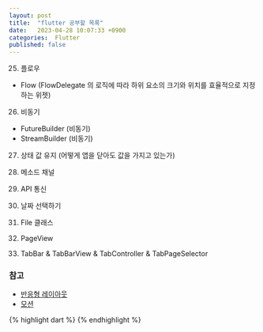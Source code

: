 ```yaml
---
layout: post
title:  "flutter 공부할 목록"
date:   2023-04-28 10:07:33 +0900
categories:  Flutter
published: false
---
```


25. 플로우
- Flow (FlowDelegate 의 로직에 따라 하위 요소의 크기와 위치를 효율적으로 지정하는 위젯)

26. 비동기
- FutureBuilder (비동기)
- StreamBuilder (비동기)

27. 상태 값 유지 (어떻게 앱을 닫아도 값을 가지고 있는가)

28. 메소드 채널

29. API 통신

30. 날짜 선택하기

31. File 클래스

32. PageView

33. TabBar & TabBarView & TabController & TabPageSelector


### 참고

- [반응형 레이아웃](https://flutter-gallery-archive.web.app/#/demo/two-pane)
- [모션](https://flutter-gallery-archive.web.app/#/demo/motion)

{% highlight dart %}
{% endhighlight %}